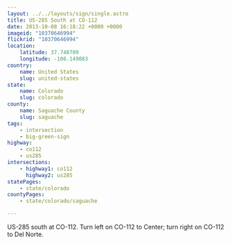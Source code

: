 ```yaml
---
layout: ../../layouts/sign/single.astro
title: US-285 South at CO-112
date: 2013-10-08 16:18:22 +0000 +0000
imageid: "10370646994"
flickrid: "10370646994"
location:
    latitude: 37.748709
    longitude: -106.149083
country:
    name: United States
    slug: united-states
state:
    name: Colorado
    slug: colorado
county:
    name: Saguache County
    slug: saguache
tags:
    - intersection
    - big-green-sign
highway:
    - co112
    - us285
intersections:
    - highway1: co112
      highway2: us285
statePages:
    - state/colorado
countyPages:
    - state/colorado/saguache

---
```

US-285 south at CO-112.  Turn left on CO-112 to Center; turn right on CO-112 to Del Norte.